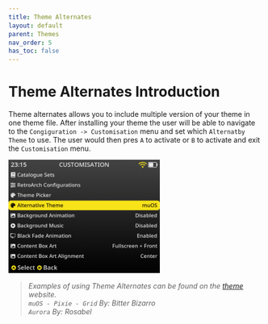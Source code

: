 ```yaml
---
title: Theme Alternates
layout: default
parent: Themes
nav_order: 5
has_toc: false
---
```


# Theme Alternates Introduction
Theme alternates allows you to include multiple version of your theme in one theme file.  After installing your theme the user will be able to navigate to the  `Congiguration -> Customisation` menu and set which `Alternatby Theme` to use.  The user would then pres `A` to activate or `B` to activate and exit the `Customisation` menu.

<img src="assets/images/alternate_selection.gif" width="300" />

> *Examples of using Theme Alternates can be found on the [theme](https://theme.muos.dev/) website.<br>
`muOS - Pixie - Grid` By: Bitter Bizarro<br>
`Aurora` By: Rosabel*

